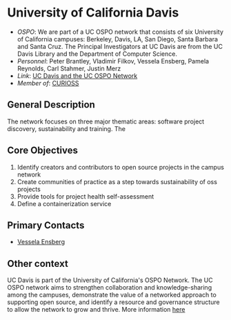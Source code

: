 # University of California Davis

- *OSPO*: We are part of a UC OSPO network that consists of six University of California campuses: Berkeley, Davis, LA, San Diego, Santa Barbara and Santa Cruz. The Principal Investigators at UC Davis are from the UC Davis Library and the Department of Computer Science. 
- *Personnel*: Peter Brantley, Vladimir Filkov, Vessela Ensberg, Pamela Reynolds, Carl Stahmer, Justin Merz
- *Link*: [UC Davis and the UC OSPO Network](https://library.ucdavis.edu/news/uc-davis-receives-grant-to-build-network-supporting-open-source-software-in-collaboration-with-five-other-ucs/)
- *Member of*: [CURIOSS](https://curioss.org/)

## General Description
The network focuses on three major thematic areas: software project discovery, sustainability and training. The 



## Core Objectives
1. Identify creators and contributors to open source projects in the campus network
2. Create communities of practice as a step towards sustainability of oss projects
3. Provide tools for project health self-assessment
4. Define a containerization service


## Primary Contacts

- [Vessela Ensberg](mailto:vensberg@ucdavis.edu)

## Other context

UC Davis is part of the University of California's OSPO Network. The UC OSPO network aims to strengthen collaboration and knowledge-sharing among the campuses, demonstrate the value of a networked approach to supporting open source, and identify a resource and governance structure to allow the network to grow and thrive. More information [here](https://library.ucdavis.edu/news/uc-davis-receives-grant-to-build-network-supporting-open-source-software-in-collaboration-with-five-other-ucs/)

